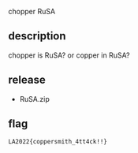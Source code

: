 chopper RuSA

## description

chopper is RuSA? or copper in RuSA?

## release

- RuSA.zip

## flag

`LA2022{coppersmith_4tt4ck!!}`
